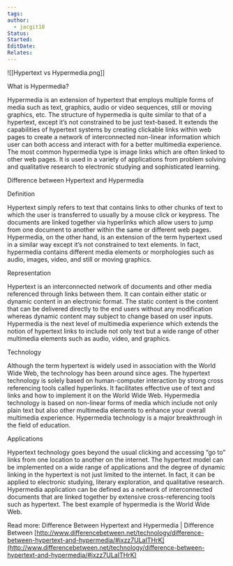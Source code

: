 ```yaml
---
tags: 
author:
  - jacgit18
Status: 
Started: 
EditDate: 
Relates:
---
```

![[Hypertext vs Hypermedia.png]]

What is Hypermedia? 

Hypermedia is an extension of hypertext that employs multiple forms of media such as text, graphics, audio or video sequences, still or moving graphics, etc. The structure of hypermedia is quite similar to that of a hypertext, except it’s not constrained to be just text-based. It extends the capabilities of hypertext systems by creating clickable links within web pages to create a network of interconnected non-linear information which user can both access and interact with for a better multimedia experience. The most common hypermedia type is image links which are often linked to other web pages. It is used in a variety of applications from problem solving and qualitative research to electronic studying and sophisticated learning. 

Difference between Hypertext and Hypermedia 

Definition 

Hypertext simply refers to text that contains links to other chunks of text to which the user is transferred to usually by a mouse click or keypress. The documents are linked together via hyperlinks which allow users to jump from one document to another within the same or different web pages. Hypermedia, on the other hand, is an extension of the term hypertext used in a similar way except it’s not constrained to text elements. In fact, hypermedia contains different media elements or morphologies such as audio, images, video, and still or moving graphics. 

Representation 

Hypertext is an interconnected network of documents and other media referenced through links between them. It can contain either static or dynamic content in an electronic format. The static content is the content that can be delivered directly to the end users without any modification whereas dynamic content may subject to change based on user inputs. Hypermedia is the next level of multimedia experience which extends the notion of hypertext links to include not only text but a wide range of other multimedia elements such as audio, video, and graphics. 

Technology 

Although the term hypertext is widely used in association with the World Wide Web, the technology has been around since ages. The hypertext technology is solely based on human-computer interaction by strong cross referencing tools called hyperlinks. It facilitates effective use of text and links and how to implement it on the World Wide Web. Hypermedia technology is based on non-linear forms of media which include not only plain text but also other multimedia elements to enhance your overall multimedia experience. Hypermedia technology is a major breakthrough in the field of education. 

Applications 

Hypertext technology goes beyond the usual clicking and accessing “go to” links from one location to another on the internet. The hypertext model can be implemented on a wide range of applications and the degree of dynamic linking in the hypertext is not just limited to the internet. In fact, it can be applied to electronic studying, literary exploration, and qualitative research. Hypermedia application can be defined as a network of interconnected documents that are linked together by extensive cross-referencing tools such as hypertext. The best example of hypermedia is the World Wide Web. 

Read more: Difference Between Hypertext and Hypermedia | Difference Between [http://www.differencebetween.net/technology/difference-between-hypertext-and-hypermedia/#ixzz7ULaITHrK](http://www.differencebetween.net/technology/difference-between-hypertext-and-hypermedia/#ixzz7ULaITHrK)